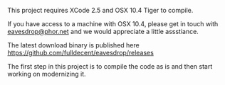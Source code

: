 This project requires XCode 2.5 and OSX 10.4 Tiger to compile.

If you have access to a machine with OSX 10.4, please get in touch 
with eavesdrop@phor.net and we would appreciate a little assstiance.

The latest download binary is published here https://github.com/fulldecent/eavesdrop/releases

The first step in this project is to compile the code as is and then start working on modernizing it.


